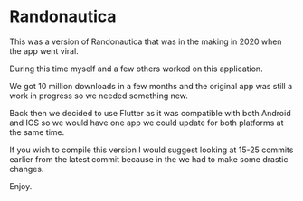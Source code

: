 # Randonautica

This was a version of Randonautica that was in the making in 2020 when the app went viral.

During this time myself and a few others worked on this application.

We got 10 million downloads in a few months and the original app was still a work in progress so we needed something new.

Back then we decided to use Flutter as it was compatible with both Android and IOS so we would have one app we could update for both platforms at the same time.

If you wish to compile this version I would suggest looking at 15-25 commits earlier from the latest commit because in the we had to make some drastic changes.

Enjoy.
